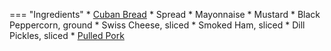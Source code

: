 === "Ingredients"
    * [Cuban Bread](../../dough/cuban-bread.md)
    * Spread
        * Mayonnaise
        * Mustard
        * Black Peppercorn, ground
    * Swiss Cheese, sliced
    * Smoked Ham, sliced
    * Dill Pickles, sliced
    * [Pulled Pork](../pork/pulled-pork.md)

[^1]:
    Mitzewich, John. ["The Cuban Sandwich – Hold the Mojo."](https://foodwishes.blogspot.com/2017/01/the-cuban-sandwich-hold-mojo.html) *Food Wishes.* 20 January 2017.
